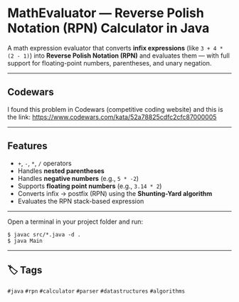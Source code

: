 # MathEvaluator — Reverse Polish Notation (RPN) Calculator in Java

A math expression evaluator that converts **infix expressions** (like `3 + 4 * (2 - 1)`) into **Reverse Polish Notation (RPN)** and evaluates them — with full support for floating-point numbers, parentheses, and unary negation.

---------------------------------------------------------

## Codewars
I found this problem in Codewars (competitive coding website) and this is the link:
 https://www.codewars.com/kata/52a78825cdfc2cfc87000005

---------------------------------------------------------

## Features
- `+`, `-`, `*`, `/` operators
- Handles **nested parentheses**
- Handles **negative numbers** (e.g., `5 * -2`)
- Supports **floating point numbers** (e.g., `3.14 * 2`)
- Converts infix → postfix (RPN) using the **Shunting-Yard algorithm**
- Evaluates the RPN stack-based expression

---------------------------------------------------------

Open a terminal in your project folder and run:

```
$ javac src/*.java -d .
$ java Main
```
---------------------------------------------------------

## 🏷️ Tags
`#java` `#rpn` `#calculator` `#parser` `#datastructures` `#algorithms`

